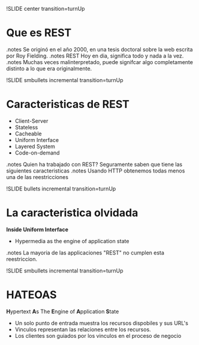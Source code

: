 !SLIDE center transition=turnUp

# Que es REST

.notes Se originó en el año 2000, en una tesis doctoral sobre la web escrita por Roy Fielding.
.notes REST Hoy en dia, significa todo y nada a la vez.
.notes Muchas veces malinterpretado, puede signifcar algo completamente distinto a lo que era originalmente.

!SLIDE smbullets incremental transition=turnUp

# Caracteristicas de REST

* Client-Server
* Stateless
* Cacheable
* Uniform Interface
* Layered System
* Code-on-demand

.notes Quien ha trabajado con REST? Seguramente saben que tiene las siguientes caracteristicas
.notes Usando HTTP obtenemos todas menos una de las reestricciones

!SLIDE bullets incremental transition=turnUp

# La caracteristica olvidada

**Inside Uniform Interface**

* Hypermedia as the engine of application state

.notes La mayoria de las applicaciones "REST" no cumplen esta reestriccion.

!SLIDE smbullets incremental transition=turnUp

# HATEOAS

**H**ypertext **A**s The **E**ngine of **A**pplication **S**tate

* Un solo punto de entrada muestra los recursos dispobiles y sus URL's
* Vinculos representan las relaciones entre los recursos.
* Los clientes son guiados por los vinculos en el proceso de negocio
